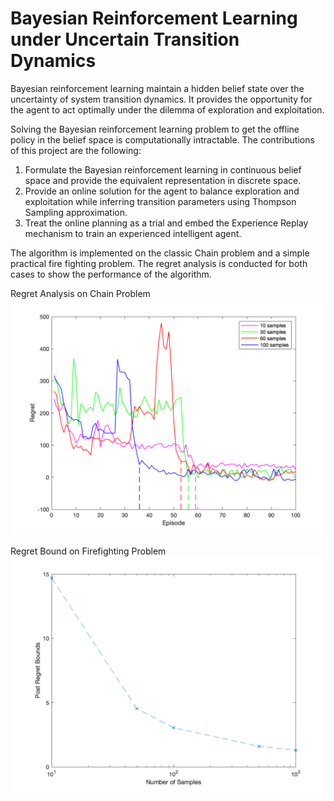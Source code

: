 # Bayesian Reinforcement Learning under Uncertain Transition Dynamics
Bayesian reinforcement learning maintain a hidden belief state over the uncertainty of system transition dynamics. It provides the opportunity for the agent to act optimally under the dilemma of exploration and exploitation.

Solving the Bayesian reinforcement learning problem to get the offline policy in the belief space is computationally intractable. The contributions of this project are the following:
1. Formulate the Bayesian reinforcement learning in continuous belief space and  provide the equivalent representation in discrete space.
2. Provide an online solution for the agent to balance exploration and exploitation while inferring transition parameters using Thompson Sampling approximation.
3. Treat the online planning as a trial and embed the Experience Replay mechanism to train an experienced intelligent agent.

The algorithm is implemented on the classic Chain problem and a simple practical fire fighting problem. The regret analysis is conducted for both cases to show the performance of the algorithm.

Regret Analysis on Chain Problem
![chain](/Results/chain_regret.png)

Regret Bound on Firefighting Problem
![fire](/Results/fire_regret_bounds.png)

